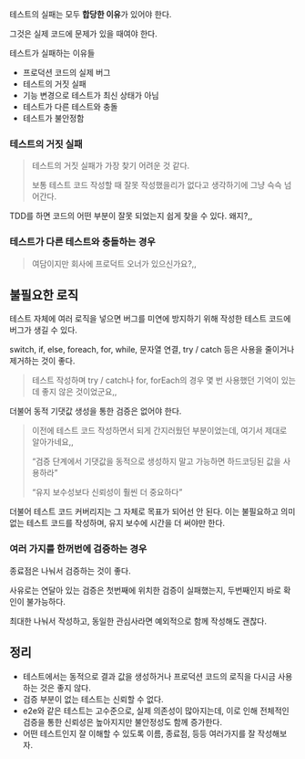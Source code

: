 테스트의 실패는 모두 **합당한 이유**가 있어야 한다.

그것은 실제 코드에 문제가 있을 때여야 한다.

테스트가 실패하는 이유들

- 프로덕션 코드의 실제 버그
- 테스트의 거짓 실패
- 기능 변경으로 테스트가 최신 상태가 아님
- 테스트가 다른 테스트와 충돌
- 테스트가 불안정함

### 테스트의 거짓 실패

> 테스트의 거짓 실패가 가장 찾기 어려운 것 같다.
>
> 보통 테스트 코드 작성할 때 잘못 작성했을리가 없다고 생각하기에 그냥 슥슥 넘어간다.

TDD를 하면 코드의 어떤 부분이 잘못 되었는지 쉽게 찾을 수 있다.  왜지?,,

### 테스트가 다른 테스트와 충돌하는 경우

> 여담이지만 회사에 프로덕트 오너가 있으신가요?,,

## 불필요한 로직

테스트 자체에 여러 로직을 넣으면 버그를 미연에 방지하기 위해 작성한 테스트 코드에 버그가 생길 수 있다.

switch, if, else, foreach, for, while, 문자열 연결, try / catch 등은 사용을 줄이거나 제거하는 것이 좋다.

> 테스트 작성하며 try / catch나 for, forEach의 경우 몇 번 사용했던 기억이 있는데 좋지 않은 것이었군요,,

더불어 동적 기댓값 생성을 통한 검증은 없어야 한다.


> 이전에 테스트 코드 작성하면서 되게 간지러웠던 부분이었는데, 여기서 제대로 알아가네요,,
> 
> “검증 단계에서 기댓값을 동적으로 생성하지 말고 가능하면 하드코딩된 값을 사용하라”
>
> “유지 보수성보다 신뢰성이 훨씬 더 중요하다”

더불어 테스트 코드 커버리지는 그 자체로 목표가 되어선 안 된다. 이는 불필요하고 의미 없는 테스트 코드를 작성하며, 유지 보수에 시간을 더 써야만 한다.

### 여러 가지를 한꺼번에 검증하는 경우

종료점은 나눠서 검증하는 것이 좋다.

사유로는 연달아 있는 검증은 첫번째에 위치한 검증이 실패했는지, 두번째인지 바로 확인이 불가능하다.

최대한 나눠서 작성하고, 동일한 관심사라면 예외적으로 함께 작성해도 괜찮다.

## 정리

- 테스트에서는 동적으로 결과 값을 생성하거나 프로덕션 코드의 로직을 다시금 사용하는 것은 좋지 않다.
- 검증 부분이 없는 테스트는 신뢰할 수 없다.
- e2e와 같은 테스트는 고수준으로, 실제 의존성이 많아지는데, 이로 인해 전체적인 검증을 통한 신뢰성은 높아지지만 불안정성도 함께 증가한다.
- 어떤 테스트인지 잘 이해할 수 있도록 이름, 종료점, 등등 여러가지를 잘 작성해보자.
